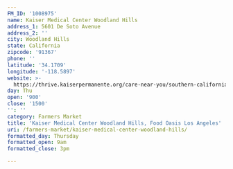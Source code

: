 ```yaml
---
FM_ID: '1008975'
name: Kaiser Medical Center Woodland Hills
address_1: 5601 De Soto Avenue
address_2: ''
city: Woodland Hills
state: California
zipcode: '91367'
phone: ''
latitude: '34.1709'
longitude: '-118.5897'
website: >-
  https://thrive.kaiserpermanente.org/care-near-you/southern-california/woodland-hills/shc_calendar_event/farmers-market/
day: Thu
open: '900'
close: '1500'
'': ''
category: Farmers Market
title: 'Kaiser Medical Center Woodland Hills, Food Oasis Los Angeles'
uri: /farmers-market/kaiser-medical-center-woodland-hills/
formatted_day: Thursday
formatted_open: 9am
formatted_close: 3pm

---
```

